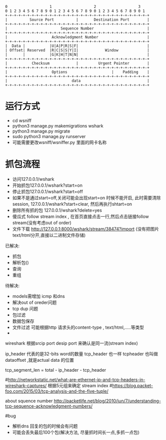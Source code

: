 ```
0                   1                   2                   3   
0 1 2 3 4 5 6 7 8 9 0 1 2 3 4 5 6 7 8 9 0 1 2 3 4 5 6 7 8 9 0 1
+-+-+-+-+-+-+-+-+-+-+-+-+-+-+-+-+-+-+-+-+-+-+-+-+-+-+-+-+-+-+-+-+
|          Source Port          |       Destination Port        |
+-+-+-+-+-+-+-+-+-+-+-+-+-+-+-+-+-+-+-+-+-+-+-+-+-+-+-+-+-+-+-+-+
|                        Sequence Number                        |
+-+-+-+-+-+-+-+-+-+-+-+-+-+-+-+-+-+-+-+-+-+-+-+-+-+-+-+-+-+-+-+-+
|                    Acknowledgment Number                      |
+-+-+-+-+-+-+-+-+-+-+-+-+-+-+-+-+-+-+-+-+-+-+-+-+-+-+-+-+-+-+-+-+
|  Data |           |U|A|P|R|S|F|                               |
| Offset| Reserved  |R|C|S|S|Y|I|            Window             |
|       |           |G|K|H|T|N|N|                               |
+-+-+-+-+-+-+-+-+-+-+-+-+-+-+-+-+-+-+-+-+-+-+-+-+-+-+-+-+-+-+-+-+
|           Checksum            |         Urgent Pointer        |
+-+-+-+-+-+-+-+-+-+-+-+-+-+-+-+-+-+-+-+-+-+-+-+-+-+-+-+-+-+-+-+-+
|                    Options                    |    Padding    |
+-+-+-+-+-+-+-+-+-+-+-+-+-+-+-+-+-+-+-+-+-+-+-+-+-+-+-+-+-+-+-+-+
|                             data                              |
+-+-+-+-+-+-+-+-+-+-+-+-+-+-+-+-+-+-+-+-+-+-+-+-+-+-+-+-+-+-+-+-+
```
# 运行方式
- cd wsniff
- python3 manage.py makemigrations wshark
- python3 manage.py migrate
- sudo python3 manage.py runserver
- 可能需要更改wsniff/wsniffer.py 里面的网卡名称


# 抓包流程
- 访问127.0.0.1/wshark
- 开始抓包127.0.0.1/wshark?start=on
- 停止抓包127.0.0.1/wshark?start=off
- 如果不是通过start=off,关闭可能会出现start=on 时候不能开启, 此时需要清除session, 127.0.0.1/wshark?start=clear, 然后再执行shtart=on
- 删除所有抓的包 127.0.0.1/wshark?delete=yes
- 傻瓜式 follow stream index , 在首页直接点击一行,然后点击链接follow stream(没有考虑out of order)
- 文件下载 http://127.0.0.1:8000/wshark/stream/38474?import (没有把图片text/html分开,直接以二进制文件存储)

已解决:
- 抓包
- 解析包()
- 查询
- 重组

待解决:
- models需增加 icmp 和dns
- 解决out of oreder问题
-  tcp dup 问题
- 包过滤
- 数据包保存
- 文件过滤 可能根据http 请求头的content-type , text/html,.....等类型
-
wireshark 根据srcip port desip port 来确认是同一流(stream index)

ip_header 代表的是32-bits word的数量
tcp_header 也一样 tcpheader 也叫做 dataoffset ,就是actual data 的位置

tcp_segment_len = total - ip_header - tcp_header

#http://networkstatic.net/what-are-ethernet-ip-and-tcp-headers-in-wireshark-captures/
根据5元组来确定 stream index
#https://blog.packet-foo.com/2015/03/tcp-analysis-and-the-five-tuple/

about squence number
http://packetlife.net/blog/2010/jun/7/understanding-tcp-sequence-acknowledgment-numbers/

#bug
- 解析dns 回复的包的时候会有问题
- 可能会丢失最后100个包(解决方法, 尽量抓时间长一点,多抓一点包)
